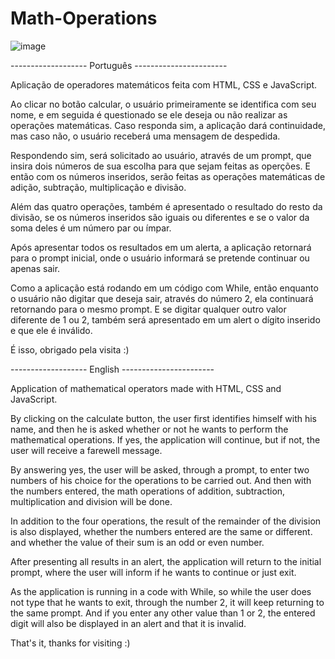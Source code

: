 # Math-Operations

![image](https://user-images.githubusercontent.com/107502907/180659136-47052a6c-e640-4cd8-aad5-ab81f0e560a5.png)


------------------- Português -----------------------


Aplicação de operadores matemáticos feita com HTML, CSS e JavaScript.

Ao clicar no botão calcular, o usuário primeiramente se identifica com seu nome, 
e em seguida é questionado se ele deseja ou não realizar as operações matemáticas.
Caso responda sim, a aplicação dará continuidade, mas caso não, o usuário receberá uma mensagem de despedida.

Respondendo sim, será solicitado ao usuário, através de um prompt, que insira dois números de sua escolha para que sejam feitas as operções.
E então com os números inseridos, serão feitas as operações matemáticas de adição, subtração, multiplicação e divisão.

Além das quatro operações, também é apresentado o resultado do resto da divisão, se os números inseridos são iguais ou diferentes 
e se o valor da soma deles é um número par ou ímpar.

Após apresentar todos os resultados em um alerta, a aplicação retornará para o prompt inicial, 
onde o usuário informará se pretende continuar ou apenas sair.

Como a aplicação está rodando em um código com While, então enquanto o usuário não digitar que deseja sair, através do número 2,
ela continuará retornando para o mesmo prompt.
E se digitar qualquer outro valor diferente de 1 ou 2, também será apresentado em um alert o dígito inserido e que ele é inválido.

É isso, obrigado pela visita :)



------------------- English -----------------------



Application of mathematical operators made with HTML, CSS and JavaScript.

By clicking on the calculate button, the user first identifies himself with his name,
and then he is asked whether or not he wants to perform the mathematical operations.
If yes, the application will continue, but if not, the user will receive a farewell message.

By answering yes, the user will be asked, through a prompt, to enter two numbers of his choice for the operations to be carried out.
And then with the numbers entered, the math operations of addition, subtraction, multiplication and division will be done.

In addition to the four operations, the result of the remainder of the division is also displayed, whether the numbers entered are the same or different.
and whether the value of their sum is an odd or even number.

After presenting all results in an alert, the application will return to the initial prompt,
where the user will inform if he wants to continue or just exit.

As the application is running in a code with While, so while the user does not type that he wants to exit, through the number 2,
it will keep returning to the same prompt.
And if you enter any other value than 1 or 2, the entered digit will also be displayed in an alert and that it is invalid.

That's it, thanks for visiting :)

